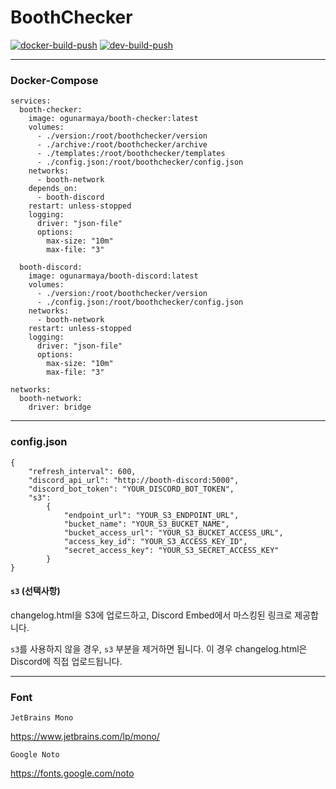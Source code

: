 # BoothChecker

[![docker-build-push](https://github.com/5ignal/BoothChecker/actions/workflows/latest-build-push.yml/badge.svg)](https://github.com/5ignal/BoothChecker/actions/workflows/latest-build-push.yml)
[![dev-build-push](https://github.com/5ignal/BoothChecker/actions/workflows/dev-build-push.yml/badge.svg)](https://github.com/5ignal/BoothChecker/actions/workflows/dev-build-push.yml)

***
### Docker-Compose
```
services:
  booth-checker:
    image: ogunarmaya/booth-checker:latest
    volumes:
      - ./version:/root/boothchecker/version
      - ./archive:/root/boothchecker/archive
      - ./templates:/root/boothchecker/templates
      - ./config.json:/root/boothchecker/config.json
    networks:
      - booth-network
    depends_on:
      - booth-discord
    restart: unless-stopped
    logging:
      driver: "json-file"
      options:
        max-size: "10m"
        max-file: "3"
      
  booth-discord:
    image: ogunarmaya/booth-discord:latest
    volumes:
      - ./version:/root/boothchecker/version
      - ./config.json:/root/boothchecker/config.json
    networks:
      - booth-network
    restart: unless-stopped
    logging:
      driver: "json-file"
      options:
        max-size: "10m"
        max-file: "3"

networks:
  booth-network:
    driver: bridge
```

---

### config.json

```
{
    "refresh_interval": 600,
    "discord_api_url": "http://booth-discord:5000",
    "discord_bot_token": "YOUR_DISCORD_BOT_TOKEN",
    "s3":
        {
            "endpoint_url": "YOUR_S3_ENDPOINT_URL",
            "bucket_name": "YOUR_S3_BUCKET_NAME",
            "bucket_access_url": "YOUR_S3_BUCKET_ACCESS_URL",
            "access_key_id": "YOUR_S3_ACCESS_KEY_ID",
            "secret_access_key": "YOUR_S3_SECRET_ACCESS_KEY"
        }
}
```

#### `s3` (선택사항)

changelog.html을 S3에 업로드하고, Discord Embed에서 마스킹된 링크로 제공합니다.

`s3`를 사용하지 않을 경우, `s3` 부분을 제거하면 됩니다. 이 경우 changelog.html은 Discord에 직접 업로드됩니다.

---

### Font
`JetBrains Mono`

https://www.jetbrains.com/lp/mono/

`Google Noto`

https://fonts.google.com/noto
